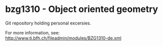# bzg1310 - Object oriented geometry

Git repository holding personal excersies.

For more information, see: http://www.ti.bfh.ch/fileadmin/modules/BZG1310-de.xml
